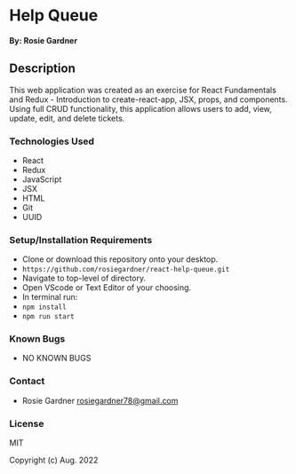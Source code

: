# Help Queue

#### By: Rosie Gardner

## Description
 This web application was created as an exercise for React Fundamentals and Redux - Introduction to create-react-app, JSX, props, and components. Using full CRUD functionality, this application allows users to add, view, update, edit, and delete tickets.

### Technologies Used

* React
* Redux
* JavaScript
* JSX
* HTML
* Git
* UUID

### Setup/Installation Requirements

* Clone or download this repository onto your desktop.
* `https://github.com/rosiegardner/react-help-queue.git`
* Navigate to top-level of directory.
* Open VScode or Text Editor of your choosing.
* In terminal run:
* `npm install`
* `npm run start`

### Known Bugs

* NO KNOWN BUGS

### Contact

* Rosie Gardner <rosiegardner78@gmail.com>

### License

MIT

Copyright (c) Aug. 2022 
